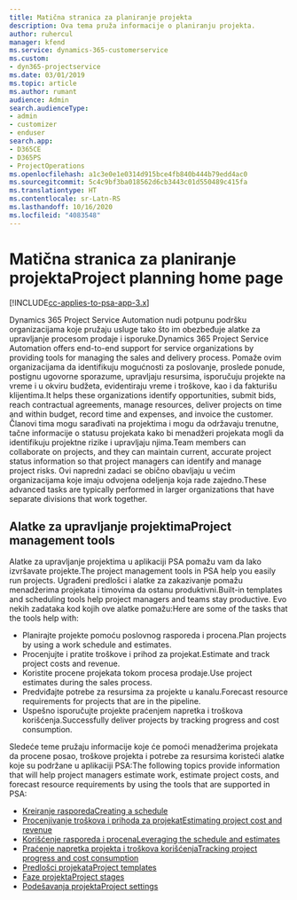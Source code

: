 ```yaml
---
title: Matična stranica za planiranje projekta
description: Ova tema pruža informacije o planiranju projekta.
author: ruhercul
manager: kfend
ms.service: dynamics-365-customerservice
ms.custom:
- dyn365-projectservice
ms.date: 03/01/2019
ms.topic: article
ms.author: rumant
audience: Admin
search.audienceType:
- admin
- customizer
- enduser
search.app:
- D365CE
- D365PS
- ProjectOperations
ms.openlocfilehash: a1c3e0e1e0314d915bce4fb840b444b79edd4ac0
ms.sourcegitcommit: 5c4c9bf3ba018562d6cb3443c01d550489c415fa
ms.translationtype: HT
ms.contentlocale: sr-Latn-RS
ms.lasthandoff: 10/16/2020
ms.locfileid: "4083548"
---
```

# <a name="project-planning-home-page"></a><span data-ttu-id="15769-103">Matična stranica za planiranje projekta</span><span class="sxs-lookup"><span data-stu-id="15769-103">Project planning home page</span></span>

[!INCLUDE[cc-applies-to-psa-app-3.x](../includes/cc-applies-to-psa-app-3x.md)]

<span data-ttu-id="15769-104">Dynamics 365 Project Service Automation nudi potpunu podršku organizacijama koje pružaju usluge tako što im obezbeđuje alatke za upravljanje procesom prodaje i isporuke.</span><span class="sxs-lookup"><span data-stu-id="15769-104">Dynamics 365 Project Service Automation offers end-to-end support for service organizations by providing tools for managing the sales and delivery process.</span></span> <span data-ttu-id="15769-105">Pomaže ovim organizacijama da identifikuju mogućnosti za poslovanje, proslede ponude, postignu ugovorne sporazume, upravljaju resursima, isporučuju projekte na vreme i u okviru budžeta, evidentiraju vreme i troškove, kao i da fakturišu klijentima.</span><span class="sxs-lookup"><span data-stu-id="15769-105">It helps these organizations identify opportunities, submit bids, reach contractual agreements, manage resources, deliver projects on time and within budget, record time and expenses, and invoice the customer.</span></span> <span data-ttu-id="15769-106">Članovi tima mogu sarađivati na projektima i mogu da održavaju trenutne, tačne informacije o statusu projekata kako bi menadžeri projekata mogli da identifikuju projektne rizike i upravljaju njima.</span><span class="sxs-lookup"><span data-stu-id="15769-106">Team members can collaborate on projects, and they can maintain current, accurate project status information so that project managers can identify and manage project risks.</span></span> <span data-ttu-id="15769-107">Ovi napredni zadaci se obično obavljaju u većim organizacijama koje imaju odvojena odeljenja koja rade zajedno.</span><span class="sxs-lookup"><span data-stu-id="15769-107">These advanced tasks are typically performed in larger organizations that have separate divisions that work together.</span></span>

## <a name="project-management-tools"></a><span data-ttu-id="15769-108">Alatke za upravljanje projektima</span><span class="sxs-lookup"><span data-stu-id="15769-108">Project management tools</span></span>

<span data-ttu-id="15769-109">Alatke za upravljanje projektima u aplikaciji PSA pomažu vam da lako izvršavate projekte.</span><span class="sxs-lookup"><span data-stu-id="15769-109">The project management tools in PSA help you easily run projects.</span></span> <span data-ttu-id="15769-110">Ugrađeni predlošci i alatke za zakazivanje pomažu menadžerima projekata i timovima da ostanu produktivni.</span><span class="sxs-lookup"><span data-stu-id="15769-110">Built-in templates and scheduling tools help project managers and teams stay productive.</span></span> <span data-ttu-id="15769-111">Evo nekih zadataka kod kojih ove alatke pomažu:</span><span class="sxs-lookup"><span data-stu-id="15769-111">Here are some of the tasks that the tools help with:</span></span>

- <span data-ttu-id="15769-112">Planirajte projekte pomoću poslovnog rasporeda i procena.</span><span class="sxs-lookup"><span data-stu-id="15769-112">Plan projects by using a work schedule and estimates.</span></span>
- <span data-ttu-id="15769-113">Procenjujte i pratite troškove i prihod za projekat.</span><span class="sxs-lookup"><span data-stu-id="15769-113">Estimate and track project costs and revenue.</span></span>
- <span data-ttu-id="15769-114">Koristite procene projekata tokom procesa prodaje.</span><span class="sxs-lookup"><span data-stu-id="15769-114">Use project estimates during the sales process.</span></span>
- <span data-ttu-id="15769-115">Predviđajte potrebe za resursima za projekte u kanalu.</span><span class="sxs-lookup"><span data-stu-id="15769-115">Forecast resource requirements for projects that are in the pipeline.</span></span>
- <span data-ttu-id="15769-116">Uspešno isporučujte projekte praćenjem napretka i troškova korišćenja.</span><span class="sxs-lookup"><span data-stu-id="15769-116">Successfully deliver projects by tracking progress and cost consumption.</span></span>

<span data-ttu-id="15769-117">Sledeće teme pružaju informacije koje će pomoći menadžerima projekata da procene posao, troškove projekta i potrebe za resursima koristeći alatke koje su podržane u aplikaciji PSA:</span><span class="sxs-lookup"><span data-stu-id="15769-117">The following topics provide information that will help project managers estimate work, estimate project costs, and forecast resource requirements by using the tools that are supported in PSA:</span></span>

- [<span data-ttu-id="15769-118">Kreiranje rasporeda</span><span class="sxs-lookup"><span data-stu-id="15769-118">Creating a schedule</span></span>](project-creating.md)
- [<span data-ttu-id="15769-119">Procenjivanje troškova i prihoda za projekat</span><span class="sxs-lookup"><span data-stu-id="15769-119">Estimating project cost and revenue</span></span>](project-estimating.md)
- [<span data-ttu-id="15769-120">Korišćenje rasporeda i procena</span><span class="sxs-lookup"><span data-stu-id="15769-120">Leveraging the schedule and estimates</span></span>](project-leveraging.md)
- [<span data-ttu-id="15769-121">Praćenje napretka projekta i troškova korišćenja</span><span class="sxs-lookup"><span data-stu-id="15769-121">Tracking project progress and cost consumption</span></span>](project-tracking.md)
- [<span data-ttu-id="15769-122">Predlošci projekata</span><span class="sxs-lookup"><span data-stu-id="15769-122">Project templates</span></span>](project-templates.md)
- [<span data-ttu-id="15769-123">Faze projekta</span><span class="sxs-lookup"><span data-stu-id="15769-123">Project stages</span></span>](project-stages.md)
- [<span data-ttu-id="15769-124">Podešavanja projekta</span><span class="sxs-lookup"><span data-stu-id="15769-124">Project settings</span></span>](project-settings.md)
